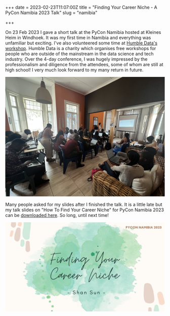 +++
date = 2023-02-23T11:07:00Z
title = "Finding Your Career Niche - A PyCon Namibia 2023 Talk"
slug = "namibia"

+++

On 23 Feb 2023 I gave a short talk at the PyCon Namibia hosted at Kleines Heim in Windhoek. It was my first time in Namibia and everything was unfamiliar but exciting. I've also volunteered some time at [Humble Data's workshop](https://humbledata.org/event/pyconna2023.html). Humble Data is a charity which organises free workshops for people who are outside of the mainstream in the data science and tech industry. Over the 4-day conference, I was hugely impressed by the professionalism and diligence from the attendees, some of whom are still at high school! I very much look forward to my many return in future.

![](/uploads/humbledata.JPG)

Many people asked for my slides after I finished the talk. It is a little late but my talk slides on "How To Find Your Career Niche" for PyCon Namibia 2023
can be [downloaded here](https://github.com/bobbleoxs/shantax/raw/master/static/uploads/Finding%20Your%20Career%20Niche%20slides.pdf). So long, until next time!

![](/uploads/namibiapic.png)
